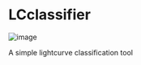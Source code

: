 # LCclassifier
![image](https://user-images.githubusercontent.com/16478343/148085380-6bda1774-4d02-4490-af6b-ec2d8f818ef1.png)


A simple lightcurve classification tool
